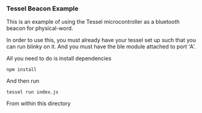 ### Tessel Beacon Example
This is an example of using the Tessel microcontroller as a bluetooth beacon for physical-word.

In order to use this, you must already have your tessel set up such that you can run blinky on it. And you must have the ble module attached to port 'A'.

All you need to do is install dependencies

`npm install`

And then run

`tessel run index.js`

From within this directory
